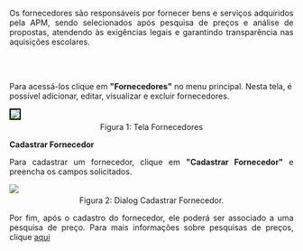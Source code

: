 <p align="justify">
Os fornecedores são responsáveis por fornecer bens e serviços adquiridos pela APM, sendo selecionados após pesquisa de preços e análise de propostas, atendendo às exigências legais e garantindo transparência nas aquisições escolares.

<br><br>

Para acessá-los clique em <strong>"Fornecedores"</strong> no menu principal. Nesta tela, é possível adicionar, editar, visualizar e excluir fornecedores.
</p>


<figure style="margin: 0.5em 0;">
    <img src="../../../img/pc/fornecedores/TelaInicial.png" style="border: 2px solid black;">
    <figcaption style="margin-top: 0.3em; text-align: center;">Figura 1: Tela Fornecedores</figcaption>
</figure>


**Cadastrar Fornecedor**
<p align="justify">
Para cadastrar um fornecedor, clique em <strong>"Cadastrar Fornecedor"</strong> e preencha os campos solicitados.
</p>

<figure style="margin: 0.5em 0;">
    <img src="../../../img/pc/fornecedores/CadastrarFornecedor.png">
    <figcaption style="margin-top: 0.3em; text-align: center;">Figura 2: Dialog Cadastrar Fornecedor.</figcaption>
</figure>

<p align="justify">
Por fim, após o cadastro do fornecedor, ele poderá ser associado a uma pesquisa de preço. Para mais informações sobre pesquisas de preços, clique <a href="/prestacao-contas/PDDE/pesquisa-preco/realizarPesquisa/">aqui</a>
</p>

